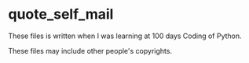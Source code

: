 # quote_self_mail
These files is written when I was learning at 100 days Coding of Python.

These files may include other people's copyrights.
